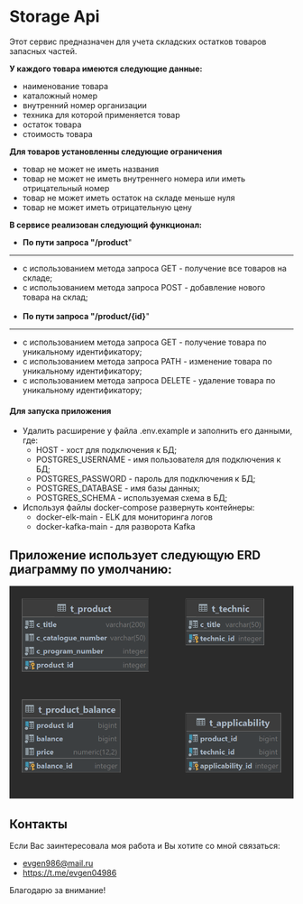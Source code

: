 # Storage Api

Этот сервис предназначен для учета складских остатков товаров запасных частей.


**У каждого товара имеются следующие данные:**
* наименование товара
* каталожный номер
* внутренний номер организации
* техника для которой применяется товар
* остаток товара
* стоимость товара

**Для товаров установленны следующие ограничения**
* товар не может не иметь названия
* товар не может не иметь внутреннего номера или иметь отрицательный номер 
* товар не может иметь остаток на складе меньше нуля
* товар не может иметь отрицательную цену

**В сервисе реализован следующий функционал:**

* <strong>По пути запроса "/product</strong>" 
---
* с использованием метода запроса GET - получение все товаров на складе; 
* с использованием метода запроса POST - добавление нового товара на склад;
<br></br>
* <strong>По пути запроса "/product/{id}</strong>"
---
* с использованием метода запроса GET - получение товара по уникальному идентификатору;
* с использованием метода запроса PATH - изменение товара по уникальному идентификатору;
* с использованием метода запроса DELETE - удаление товара по уникальному идентификатору;

#### Для запуска приложения
* Удалить расширение у файла .env.example и заполнить его данными, где:
  + HOST - хост для подключения к БД;
  + POSTGRES_USERNAME - имя пользователя для подключения к БД;
  + POSTGRES_PASSWORD - пароль для подключения к БД;
  + POSTGRES_DATABASE - имя базы данных;
  + POSTGRES_SCHEMA - используемая схема в БД;
* Используя файлы docker-compose развернуть контейнеры:
  + docker-elk-main - ELK для мониторинга логов
  + docker-kafka-main - для разворота Kafka


## Приложение использует следующую ERD диаграмму по умолчанию:

![Class diagram](docs/t_applicability.png)


## Контакты

Если Вас заинтересовала моя работа и Вы хотите со мной связаться:
* evgen986@mail.ru
* https://t.me/evgen04986

Благодарю за внимание!
